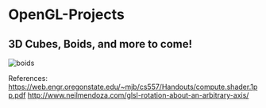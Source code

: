 # OpenGL-Projects

## 3D Cubes, Boids, and more to come!
![boids](https://user-images.githubusercontent.com/69094266/140634526-c7f49dc5-b07c-4020-9910-73862976147a.gif)

References:
https://web.engr.oregonstate.edu/~mjb/cs557/Handouts/compute.shader.1pp.pdf
http://www.neilmendoza.com/glsl-rotation-about-an-arbitrary-axis/

